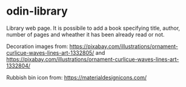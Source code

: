 # odin-library

Library web page. It is possibile to add a book specifying title, author, number of pages and wheather it has been already read or not.

Decoration images from: https://pixabay.com/illustrations/ornament-curlicue-waves-lines-art-1332805/ and https://pixabay.com/illustrations/ornament-curlicue-waves-lines-art-1332804/

Rubbish bin icon from: https://materialdesignicons.com/